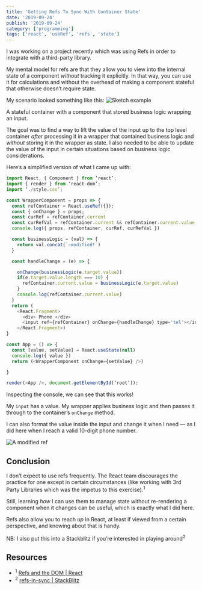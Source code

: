```yaml
---
title: 'Getting Refs To Sync With Container State'
date: '2019-09-24'
publish: '2019-09-24'
category: ['programming']
tags: ['react', 'useRef', 'refs', 'state']
---
```


I was working on a project recently which was using Refs in order to integrate with a third-party library.

My mental model for refs are that they allow you to view into the internal state of a component _without_ tracking it explicitly. In that way, you can use it for calculations and without the overhead of making a component stateful that otherwise doesn’t require state.

My scenario looked something like this:
![Sketch example](https://res.cloudinary.com/scweiss1/image/upload/v1593206596/ref-container_mw0oi4.png)

A stateful container with a component that stored business logic wrapping an input.

The goal was to find a way to lift the value of the input up to the top level container _after_ processing it in a wrapper that contained business logic and _without_ storing it in the wrapper as state. I also needed to be able to update the value of the input in certain situations based on business logic considerations.

Here’s a simplified version of what I came up with:

```javascript
import React, { Component } from ‘react’;
import { render } from ‘react-dom’;
import ‘./style.css’;

const WrapperComponent = props => {
  const refContainer = React.useRef({});
  const { onChange } = props;
  const curRef = refContainer.current
  const curRefVal = refContainer.current && refContainer.current.value;
  console.log({ props, refContainer, curRef, curRefVal })

  const businessLogic = (val) => {
    return val.concat(`—modified!`)
  }

  const handleChange = (e) => {

    onChange(businessLogic(e.target.value))
    if(e.target.value.length === 10) {
      refContainer.current.value = businessLogic(e.target.value)
    }
    console.log(refContainer.current.value)
  }
  return (
    <React.Fragment>
      <div> Phone </div>
      <input ref={refContainer} onChange={handleChange} type='tel'></input>
    </React.Fragment>)
}

const App = () => {
  const [value, setValue] = React.useState(null)
  console.log({ value })
  return (<WrapperComponent onChange={setValue} />)

}

render(<App />, document.getElementById(‘root’));
```

Inspecting the console, we can see that this works!

My `input` has a value. My wrapper applies business logic and then passes it through to the container’s `onChange` method.

I can also format the value inside the input and change it when I need — as I did here when I reach a valid 10-digit phone number.

![A modified ref](https://res.cloudinary.com/scweiss1/image/upload/v1593206596/ref-modified_i7xnk6.png)

## Conclusion

I don’t expect to use refs frequently. The React team discourages the practice for one except in certain circumstances (like working with 3rd Party Libraries which was the impetus to this exercise).<sup>1</sup>

Still, learning _how_ I can use them to manage state without re-rendering a component when it changes can be useful, which is exactly what I did here.

Refs also allow you to reach _up_ in React, at least if viewed from a certain perspective, and knowing about that is handy.

NB: I also put this into a Stackblitz if you’re interested in playing around<sup>2</sup>

## Resources

-   <sup>1</sup> [Refs and the DOM | React](https://reactjs.org/docs/refs-and-the-dom.html)
-   <sup>2</sup> [refs-in-sync | StackBlitz](https://stackblitz.com/edit/refs-in-sync)

